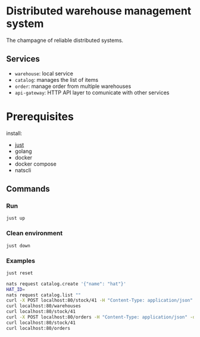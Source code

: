 # Distributed warehouse management system

The champagne of reliable distributed systems.

## Services

- `warehouse`: local service
- `catalog`: manages the list of items
- `order`: manage order from multiple warehouses
- `api-gateway`: HTTP API layer to comunicate with other services

# Prerequisites

install:

- [just](https://github.com/casey/just)
- golang
- docker
- docker compose
- natscli

## Commands

### Run

`just up`

### Clean environment

`just down`

### Examples

```sh
just reset

nats request catalog.create '{"name": "hat"}'
HAT_ID=
nats request catalog.list ""
curl -X POST localhost:80/stock/41 -H "Content-Type: application/json" -d '[{"good_id": "'$HAT_ID'", "amount": 20}]'
curl localhost:80/warehouses
curl localhost:80/stock/41
curl -X POST localhost:80/orders -H "Content-Type: application/json" -d '{"items":[{"good_id": "'$HAT_ID'", "amount": 5}]}'
curl localhost:80/stock/41
curl localhost:80/orders
```

